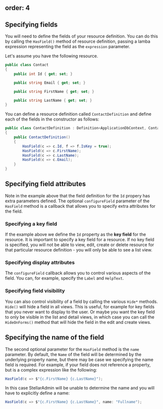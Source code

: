 order: 4
---

## Specifying fields

You will need to define the fields of your resource definition. You can do this by calling the `HasField()` method of resource definition, passing a lamba expression representing the field as the `expression` parameter.

Let's assume you have the following resource.

```cs
public class Contact
{
    public int Id { get; set; }

    public string Email { get; set; }

    public string FirstName { get; set; }

    public string LastName { get; set; }
}
```

You can define a resource definition called `ContactDefinition` and define each of the fields in the constructor as follows:

```cs
public class ContactDefinition : Definition<ApplicationDbContext, Contact>
{
    public ContactDefinition()
    {
        HasField(c => c.Id, f => f.IsKey = true);
        HasField(c => c.FirstName);
        HasField(c => c.LastName);
        HasField(c => c.Email);
    }
}
```

## Specifying field attributes

Note in the example above that the field definition for the `Id` propery has extra parameters defined. The optional `configureField` parameter of the `HasField` method is a callback that allows you to specify extra attributes for the field.

### Specifying a key field

If the example above we define the `Id` property as the **key field** for the resource. It is important to specify a key field for a resource. If no key field is specified, you will not be able to view, edit, create or delete resource for that particular resource definition - you will only be able to see a list view.

### Specifying display attributes

The `configureField` callback allows you to control various aspects of the field. You can, for example, specify the `Label` and `HelpText`.

### Specifying field visibility

You can also control visibility of a field by calling the various `Hide*` methods. `Hide()` will hide a field in all views. This is useful, for example for key fields that you never want to display to the user. Or maybe you want the key field to only be visible in the list and detail views, in which case you can call the `HideOnForms()` method that will hide the field in the edit and create views.

## Specifying the name of the field

The second optional parameter for the `HasField` method is the `name` parameter. By default, the `Name` of the field will be determined by the underlying property name, but there may be case we specifying the name field is required. For example, if your field does not reference a property, but is a complex expression like the following:

```cs
HasField(c => $"{c.FirstName} {c.LastName}");
```

In this case StellarAdmin will be unable to determine the name and you will have to explicitly define a name:

```cs
HasField(c => $"{c.FirstName} {c.LastName}", name: "Fullname");
```
